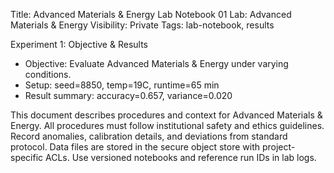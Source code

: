 Title: Advanced Materials & Energy Lab Notebook 01
Lab: Advanced Materials & Energy
Visibility: Private
Tags: lab-notebook, results

Experiment 1: Objective & Results
- Objective: Evaluate Advanced Materials & Energy under varying conditions.
- Setup: seed=8850, temp=19C, runtime=65 min
- Result summary: accuracy=0.657, variance=0.020

This document describes procedures and context for Advanced Materials & Energy.
All procedures must follow institutional safety and ethics guidelines.
Record anomalies, calibration details, and deviations from standard protocol.
Data files are stored in the secure object store with project-specific ACLs.
Use versioned notebooks and reference run IDs in lab logs.
